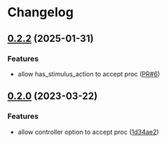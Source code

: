 # Changelog

## [0.2.2](https://github.com/tomasc/has_stimulus_attrs/compare/v0.2.1...v0.2.2) (2025-01-31)

### Features

* allow has_stimulus_action to accept proc ([PR#6](https://github.com/tomasc/has_stimulus_attrs/pull/6))


## [0.2.0](https://github.com/tomasc/has_stimulus_attrs/compare/v0.1.0...v0.2.0) (2023-03-22)

### Features

* allow controller option to accept proc ([1d34ae2](https://github.com/tomasc/has_stimulus_attrs/commit/1d34ae29f283e36aaed3fc56bd43f671c72308bf))

